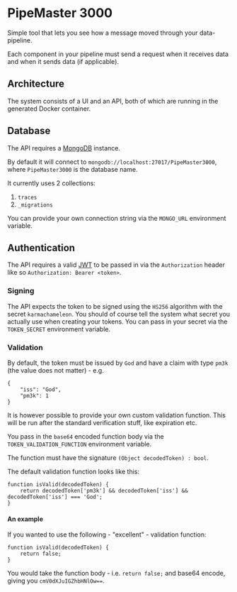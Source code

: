 PipeMaster 3000
===============

Simple tool that lets you see how a message moved through your data-pipeline.

Each component in your pipeline must send a request when it receives data and when it sends data (if applicable).


## Architecture

The system consists of a UI and an API, both of which are running in the generated Docker container.


## Database

The API requires a [MongoDB](https://mongodb.com) instance.

By default it will connect to `mongodb://localhost:27017/PipeMaster3000`, where `PipeMaster3000` is the database name.

It currently uses 2 collections:

1. `traces`
2. `_migrations`

You can provide your own connection string via the `MONGO_URL` environment variable.


## Authentication

The API requires a valid [JWT](https://jwt.io/) to be passed in via the `Authorization` header like so `Authorization: Bearer <token>`.


### Signing

The API expects the token to be signed using the `HS256` algorithm with the secret `karmachameleon`. You should of course tell the system
what secret you actually use when creating your tokens. You can pass in your secret via the `TOKEN_SECRET` environment variable.


### Validation

By default, the token must be issued by `God` and have a claim with type `pm3k` (the value does not matter) - e.g.

```
{
    "iss": "God",
    "pm3k": 1
}
``` 

It is however possible to provide your own custom validation function. This will be run after the standard verification stuff, like expiration etc.

You pass in the `base64` encoded function body via the `TOKEN_VALIDATION_FUNCTION` environment variable.

The function must have the signature `(Object decodedToken) : bool`.

The default validation function looks like this:

```
function isValid(decodedToken) {
    return decodedToken['pm3k'] && decodedToken['iss'] && decodedToken['iss'] === 'God';
}
```

#### An example

If you wanted to use the following - "excellent" - validation function:

```
function isValid(decodedToken) {
    return false;
}
```

You would take the function body - i.e. `return false;` and base64 encode, giving you `cmV0dXJuIGZhbHNlOw==`.
